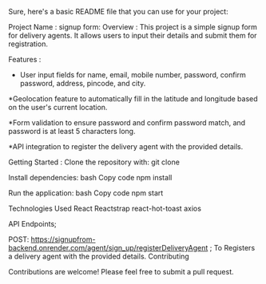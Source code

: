 
Sure, here's a basic README file that you can use for your project:

Project Name : signup form:
Overview :
This project is a simple signup form for delivery agents. It allows users to input their details and submit them for registration.

Features :
* User input fields for name, email, mobile number, password, confirm password, address, pincode, and city.

*Geolocation feature to automatically fill in the latitude and longitude based on the user's current location.

*Form validation to ensure password and confirm password match, and password is at least 5 characters long.

*API integration to register the delivery agent with the provided details.

Getting Started :
Clone the repository with: 
git clone <repository-url>
 
Install dependencies:
bash
Copy code
npm install
 
Run the application:
bash
Copy code
npm start

Technologies Used
React
Reactstrap
react-hot-toast
axios

API Endpoints;


POST: https://signupfrom-backend.onrender.com/agent/sign_up/registerDeliveryAgent ;
To Registers a delivery agent with the provided details.
Contributing

Contributions are welcome! Please feel free to submit a pull request.



